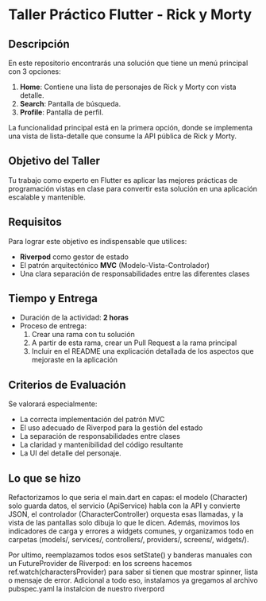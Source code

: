 # Taller Práctico Flutter - Rick y Morty

## Descripción

En este repositorio encontrarás una solución que tiene un menú principal con 3 opciones:

1. **Home**: Contiene una lista de personajes de Rick y Morty con vista detalle.
2. **Search**: Pantalla de búsqueda.
3. **Profile**: Pantalla de perfil.

La funcionalidad principal está en la primera opción, donde se implementa una vista de lista-detalle que consume la API pública de Rick y Morty.

## Objetivo del Taller

Tu trabajo como experto en Flutter es aplicar las mejores prácticas de programación vistas en clase para convertir esta solución en una aplicación escalable y mantenible.

## Requisitos

Para lograr este objetivo es indispensable que utilices:

- **Riverpod** como gestor de estado
- El patrón arquitectónico **MVC** (Modelo-Vista-Controlador)
- Una clara separación de responsabilidades entre las diferentes clases

## Tiempo y Entrega

- Duración de la actividad: **2 horas**
- Proceso de entrega:
  1. Crear una rama con tu solución
  2. A partir de esta rama, crear un Pull Request a la rama principal
  3. Incluir en el README una explicación detallada de los aspectos que mejoraste en la aplicación

## Criterios de Evaluación

Se valorará especialmente:

- La correcta implementación del patrón MVC
- El uso adecuado de Riverpod para la gestión del estado
- La separación de responsabilidades entre clases
- La claridad y mantenibilidad del código resultante
- La UI del detalle del personaje.

## Lo que se hizo
Refactorizamos lo que seria el main.dart en capas: el modelo (Character) solo guarda datos, el servicio (ApiService) habla con la API y convierte JSON, el controlador (CharacterController) orquesta esas llamadas, y la vista de las pantallas solo dibuja lo que le dicen. Además, movimos los indicadores de carga y errores a widgets comunes, y organizamos todo en carpetas (models/, services/, controllers/, providers/, screens/, widgets/).

Por ultimo, reemplazamos todos esos setState() y banderas manuales con un FutureProvider de Riverpod: en los screens hacemos ref.watch(charactersProvider) para saber si tienen que mostrar spinner, lista o mensaje de error. Adicional a todo eso, instalamos ya gregamos al archivo pubspec.yaml la instalcion de nuestro riverpord
